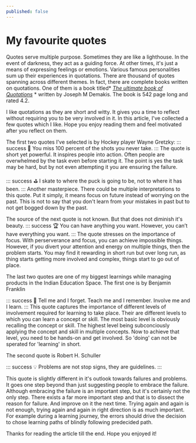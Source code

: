 ```yaml
---
published: false
---
```

# My favourite quotes

Quotes serve multiple purpose. Sometimes they are like a lighthouse. In the event of darkness, they act as a guiding force. At other times, it's just a means of expressing feelings or emotions. Various famous personalities sum up their experiences in quotations. There are thousand of quotes spanning across different themes. In fact, there are complete books written on quotations. One of them is a book titled*    *[The ultimate book of Quotations](https://www.amazon.com/Ultimate-Book-Quotations-Joseph-Demakis/dp/1481053027)* * written by Joseph M Demakis. The book is 542 page long and rated 4.2. 

I like quotations as they are short and witty. It gives you a time to reflect without requiring you to be very involved in it. In this article, I've collected a few quotes which I like. Hope you enjoy reading them and feel motivated after you reflect on them.

The first two quotes I've selected is by Hockey player Wayne Gretzky:
::: success
:dart: You miss 100 percent of the shots you never take.
:::
The quote is short yet powerful. It inspires people into action. Often people are overwhelmed by the task even before starting it. The point is yes the task may be hard, but by not even attempting it you are ensuring the failure.


::: success
:golf: I skate to where the puck is going to be, not to where it has been.
:::
Another masterpiece. There could be multiple interpretations to this quote. Put it simply, it means focus on future instead of worrying on the past. This is not to say that you don't learn from your mistakes in past but to not get bogged down by the past.


The source of the next quote is not known. But that does not diminish it's beauty.
::: success
:trophy: You can have anything you want. However, you can’t have everything you want.
:::
The quote stresses on the importance of focus. With perserverance and focus, you can achieve impossible things. However, if you divert your attention and energy on multiple things, then the problem starts. You may find it rewarding in short run but over long run, as thing starts getting more involved and complex, things start to go out of place.

The last two quotes are one of my biggest learnings while managing products in the Indian Education Space. The first one is by Benjamin Franklin

::: success
:rowboat: Tell me and I forget. Teach me and I remember. Involve me and I learn.
:::
This quote captures the importance of different levels of involvement required for learning to take place. Their are different levels to which you can learn a concept or skill. The most basic level is obviously recalling the concept or skill. The highest level being subconciously applying the concept and skill in multiple concepts. Now to achieve that level, you need to be hands-on and get involved. So 'doing' can not be sperated for 'learning' in short.

The second quote is Robert H. Schuller

::: success
:bulb: Problems are not stop signs, they are guidelines.
:::

This quote is slightly different in it's outlook towards failures and problems. It goes one step beyond than just suggesting people to embrace the failure. Although embracing the failure is an important step, but it's certainly not the only step. There exists a far more important step and that is to dissect the reason for failure. And improve on it the next time. Trying again and again is not enough, trying again and again in right direction is as much important. For example during a learning journey, the errors should drive the decision to chose learning paths of blindly following predecided path.

Thanks for reading the article till the end. Hope you enjoyed it!
